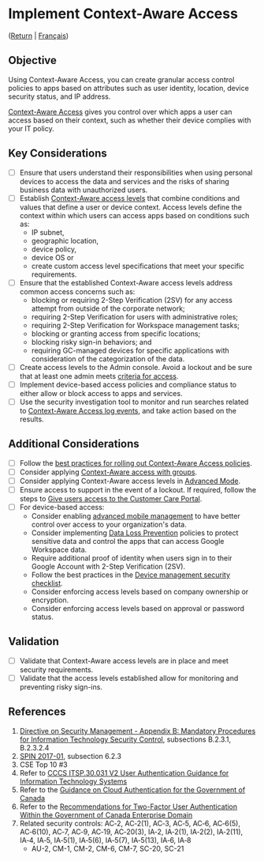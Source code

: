 # Implement Context-Aware Access
([Return](/README.md) | [Français](/FR/03_Appliquer-des-politiques-d’accès-contextuelles.md))

## Objective

Using Context-Aware Access, you can create granular access control policies to apps based on attributes such as user identity, location, device security status, and IP address.

[Context-Aware Access](https://support.google.com/a/answer/9275380?hl=en) gives you control over which apps a user can access based on their context, such as whether their device complies with your IT policy.

## Key Considerations

* [ ] Ensure that users understand their responsibilities when using personal devices to access the data and services and the risks of sharing business data with unauthorized users.
* [ ] Establish [Context-Aware access levels](https://support.google.com/a/answer/9262032?hl=en&ref_topic=9262521) that combine conditions and values that define a user or device context. Access levels define the context within which users can access apps based on conditions such as:
  * IP subnet,
  * geographic location,
  * device policy,
  * device OS or
  * create custom access level specifications that meet your specific requirements.
* [ ] Ensure that the established Context-Aware access levels address common access concerns such as:
  * blocking or requiring 2-Step Verification (2SV) for any access attempt from outside of the corporate network;
  * requiring 2-Step Verification for users with administrative roles;
  * requiring 2-Step Verification for Workspace management tasks;
  * blocking or granting access from specific locations;
  * blocking risky sign-in behaviors; and 
  * requiring GC-managed devices for specific applications with consideration of the categorization of the data.
* [ ] Create access levels to the Admin console.
      Avoid a lockout and be sure that at least one admin meets [criteria for access](https://support.google.com/a/answer/10759654).
* [ ] Implement device-based access policies and compliance status to either allow or block access to apps and services.
* [ ] Use the security investigation tool to monitor and run searches related to [Context-Aware Access log events](https://support.google.com/a/answer/9394107?hl=en&ref_topic=9262521), and take action based on the results. 

## Additional Considerations

* [ ] Follow the [best practices for rolling out Context-Aware Access policies](https://support.google.com/a/answer/9275380?hl=en).
* [ ] Consider applying [Context-Aware access with groups](https://support.google.com/a/answer/9668676).
* [ ] Consider applying Context-Aware access levels in [Advanced Mode](https://support.google.com/a/answer/11368990?hl=en&ref_topic=9262521).
* [ ] Ensure access to support in the event of a lockout. If required, follow the steps to [Give users access to the Customer Care Portal](https://support.google.com/a/answer/10759654?hl=en#:~:text=Option%201%3A%20Assign%20the%20Support%20privilege%20to%20an%20existing%20role&text=Click%20the%20role%20that%20you,to%20the%20Customer%20Care%20Portal.).
* [ ] For device-based access:
  * Consider enabling [advanced mobile management](https://support.google.com/a/answer/7396025?hl=en&ref_topic=1734198) to have better control over access to your organization's data.
  * Consider implementing [Data Loss Prevention](https://support.google.com/a/topic/7556687) policies to protect sensitive data and control the apps that can access Google Workspace data.
  * Require additional proof of identity when users sign in to their Google Account with 2-Step Verification (2SV). 
  * Follow the best practices in the [Device management security checklist](https://support.google.com/a/answer/7422256).
  * Consider enforcing access levels based on company ownership or encryption.
  * Consider enforcing access levels based on approval or password status.

## Validation

* [ ] Validate that Context-Aware access levels are in place and meet security requirements.
* [ ] Validate that the access levels established allow for monitoring and preventing risky sign-ins.

## References

1. [Directive on Security Management - Appendix B: Mandatory Procedures for Information Technology Security Control](https://www.tbs-sct.gc.ca/pol/doc-eng.aspx?id=32611&section=procedure&p=B), subsections B.2.3.1, B.2.3.2.4
2. [SPIN 2017-01](https://www.canada.ca/en/treasury-board-secretariat/services/access-information-privacy/security-identity-management/direction-secure-use-commercial-cloud-services-spin.html), subsection 6.2.3
3. CSE Top 10 #3
4. Refer to [CCCS ITSP.30.031 V2 User Authentication Guidance for Information Technology Systems](https://cyber.gc.ca/en/guidance/user-authentication-guidance-information-technology-systems-itsp30031-v3)
5. Refer to the [Guidance on Cloud Authentication for the Government of Canada](https://intranet.canada.ca/wg-tg/cagc-angc-eng.asp)
6. Refer to the [Recommendations for Two-Factor User Authentication Within the Government of Canada Enterprise Domain](https://intranet.canada.ca/wg-tg/rtua-rafu-eng.asp)
7. Related security controls: AC‑2, AC‑2(1), AC‑3, AC‑5, AC‑6, AC‑6(5), AC‑6(10), AC‑7, AC‑9, AC‑19, AC‑20(3), IA‑2, IA‑2(1), IA‑2(2), IA‑2(11), IA‑4, IA‑5, IA‑5(1), IA‑5(6), IA‑5(7), IA‑5(13), IA‑6, IA‑8
   * AU-2, CM-1, CM-2, CM-6, CM-7, SC-20, SC-21

